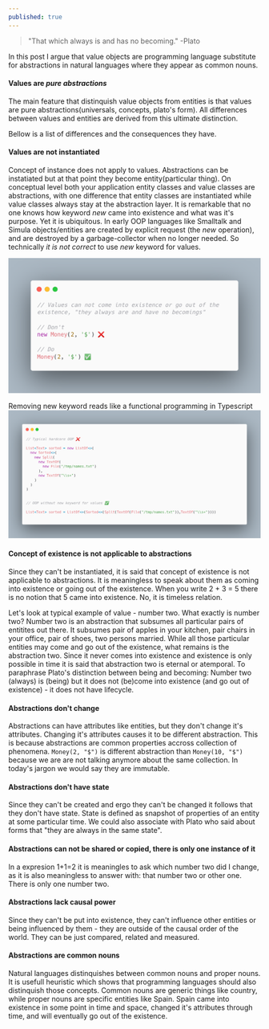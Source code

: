 ```yaml
---
published: true
---
```


> "That which always is and has no becoming." -Plato

In this post I argue that value objects are programming language substitute for abstractions in natural languages where they appear as common nouns.

#### Values are _pure abstractions_
The main feature that distinquish value objects from entities is that values are pure abstractions(universals, concepts, plato's form). All differences between values and entities are derived from this ultimate distinction.

Bellow is a list of differences and the consequences they have.

#### Values are not instantiated
Concept of instance does not apply to values. Abstractions can be instatiated but at that point they become entity(particular thing). On conceptual level both your application entity classes and value classes are abstractions, with one difference that entity classes are instantiated while value classes always stay at the abstraction layer. It is remarkable that no one knows how keyword _new_ came into existence and what was it's purpose. Yet it is ubiquitous. In early OOP languages like Smalltalk and Simula objects/entities are created by explicit request (the _new_ operation), and are destroyed by a garbage-collector when no longer needed. So technically _it is not correct_ to use _new_ keyword for values.

![Abstractions/Values can not be instantiated](https://raw.githubusercontent.com/aleksandar-b/blog/gh-pages/_posts/carbon%20(3).png)

Removing new keyword reads like a functional programming in Typescript
![Abstractions/OOP without new](https://raw.githubusercontent.com/aleksandar-b/blog/gh-pages/_posts/carbon%20(4).png)

#### Concept of existence is not applicable to abstractions
Since they can't be instantiated, it is said that concept of existence is not applicable to abstractions. It is meaningless to speak about them as coming into existence or going out of the existence. When you write 2 + 3 = 5 there is no notion that 5 came into existence. No, it is timeless relation.

Let's look at typical example of value - number two. What exactly is number two?
Number two is an abstraction that subsumes all particular pairs of entitites out there. It subsumes pair of apples in your kitchen, pair chairs in your office, pair of shoes, two persons married. While all those particular entities may come and go out of the existence, what remains is the abstraction two. Since it never comes into existence and existence is only possible in time it is said that abstraction two is eternal or atemporal. To paraphrase Plato's distinction between being and becoming: Number two (always) is (being) but it does not (be)come into existence (and go out of existence) - it does not have lifecycle.

#### Abstractions don't change
Abstractions can have attributes like entities, but they don't change it's attributes. Changing it's attributes causes it to be different abstraction. This is because abstractions are common properties accross collection of phenomena. `Money(2, "$")` is different abstraction than `Money(10, "$")` because we are are not talking anymore about the same collection. In today's jargon we would say they are immutable. 

#### Abstractions don't have state
Since they can't be created and ergo they can't be changed it follows that they don't have state. State is defined as snapshot of properties of an entity at some particular time. We could also associate with Plato who said about forms that "they are always in the same state".

#### Abstractions can not be shared or copied, there is only one instance of it
In a expresion 1+1=2 it is meaningles to ask which number two did I change, as it is also meaningless to answer with: that number two or other one. There is only one number two.

#### Abstractions lack causal power
Since they can't be put into existence, they can't influence other entities or being influenced by them - they are outside of the causal order of the world. They can be just compared, related and measured.

#### Abstractions are common nouns
Natural languages distinquishes between common nouns and proper nouns. It is usefull heuristic which shows that programming languages should also distinquish those concepts.
Common nouns are generic things like country, while proper nouns are specific entities like Spain. Spain came into existence in some point in time and space, changed it's attributes through time, and will eventually go out of the existence.

